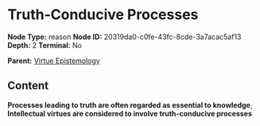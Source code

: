 # Truth-Conducive Processes

**Node Type:** reason
**Node ID:** 20319da0-c0fe-43fc-8cde-3a7acac5af13
**Depth:** 2
**Terminal:** No

**Parent:** [Virtue Epistemology](virtue-epistemology.md)

## Content

**Processes leading to truth are often regarded as essential to knowledge**, **Intellectual virtues are considered to involve truth-conducive processes**
